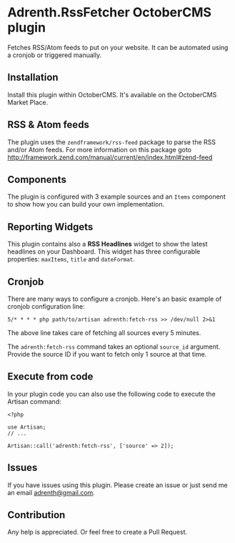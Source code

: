 # Adrenth.RssFetcher OctoberCMS plugin

Fetches RSS/Atom feeds to put on your website. It can be automated using a cronjob or triggered manually.

## Installation

Install this plugin within OctoberCMS. It's available on the OctoberCMS Market Place.

## RSS & Atom feeds

The plugin uses the `zendframework/rss-feed` package to parse the RSS and/or Atom feeds. For more information on this package goto http://framework.zend.com/manual/current/en/index.html#zend-feed

## Components

The plugin is configured with 3 example sources and an `Items` component to show how you can build your own implementation.

## Reporting Widgets

This plugin contains also a **RSS Headlines** widget to show the latest headlines on your Dashboard. This widget has three configurable properties: `maxItems`, `title` and `dateFormat`.

## Cronjob

There are many ways to configure a cronjob. Here's an basic example of cronjob configuration line:

````
5/* * * * php path/to/artisan adrenth:fetch-rss >> /dev/null 2>&1
````

The above line takes care of fetching all sources every 5 minutes.

The `adrenth:fetch-rss` command takes an optional `source_id` argument. Provide the source ID if you want to fetch only 1 source at that time.

## Execute from code

In your plugin code you can also use the following code to execute the Artisan command:

````
<?php

use Artisan;
// ...

Artisan::call('adrenth:fetch-rss', ['source' => 2]);
````

## Issues

If you have issues using this plugin. Please create an issue or just send me an email [adrenth@gmail.com]().

## Contribution

Any help is appreciated. Or feel free to create a Pull Request.
